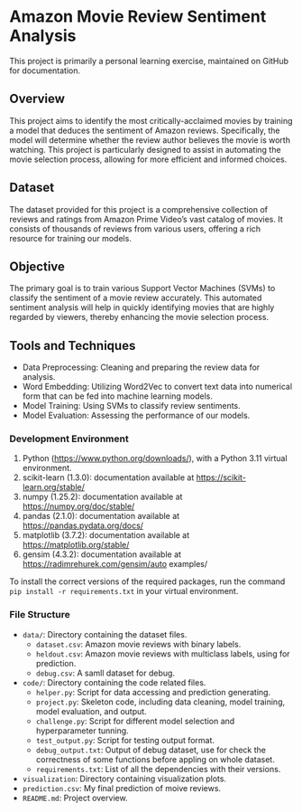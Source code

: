 # Amazon Movie Review Sentiment Analysis
This project is primarily a personal learning exercise, maintained on GitHub for documentation.

## Overview
This project aims to identify the most critically-acclaimed movies by training a model that deduces the sentiment of Amazon reviews. Specifically, the model will determine whether the review author believes the movie is worth watching. This project is particularly designed to assist in automating the movie selection process, allowing for more efficient and informed choices.

## Dataset
The dataset provided for this project is a comprehensive collection of reviews and ratings from Amazon Prime Video’s vast catalog of movies. It consists of thousands of reviews from various users, offering a rich resource for training our models.

## Objective
The primary goal is to train various Support Vector Machines (SVMs) to classify the sentiment of a movie review accurately. This automated sentiment analysis will help in quickly identifying movies that are highly regarded by viewers, thereby enhancing the movie selection process.

## Tools and Techniques

- Data Preprocessing: Cleaning and preparing the review data for analysis.
- Word Embedding: Utilizing Word2Vec to convert text data into numerical form that can be fed into machine learning models.
- Model Training: Using SVMs to classify review sentiments.
- Model Evaluation: Assessing the performance of our models.

### Development Environment
1. Python (https://www.python.org/downloads/), with a Python 3.11 virtual environment.
2. scikit-learn (1.3.0): documentation available at https://scikit-learn.org/stable/
3. numpy (1.25.2): documentation available at https://numpy.org/doc/stable/
4. pandas (2.1.0): documentation available at https://pandas.pydata.org/docs/
5. matplotlib (3.7.2): documentation available at https://matplotlib.org/stable/
6. gensim (4.3.2): documentation available at https://radimrehurek.com/gensim/auto examples/

To install the correct versions of the required packages, run the command ```pip install -r requirements.txt``` in your virtual environment.

### File Structure
- `data/`: Directory containing the dataset files.
  - `dataset.csv`: Amazon movie reviews with binary labels.
  - `heldout.csv`: Amazon movie reviews with multiclass labels, using for prediction.
  - `debug.csv`: A samll dataset for debug.
- `code/`: Directory containing the code related files.
  - `helper.py`: Script for data accessing and prediction generating.
  - `project.py`: Skeleton code, including data cleaning, model training, model evaluation, and output.
  - `challenge.py`: Script for different model selection and hyperparameter tunning.
  - `test_output.py`: Script for testing output format.
  - `debug_output.txt`: Output of debug dataset, use for check the correctness of some functions before appling on whole dataset.
  - `requirements.txt`: List of all the dependencies with their versions.
- `visualization`: Directory containing visualization plots.
- `prediction.csv`: My final prediction of moive reviews.
- `README.md`: Project overview.
